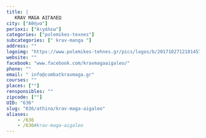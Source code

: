 ```yaml
---
title: |
   KRAV MAGA ΑΙΓΑΛΕΩ
city: ["Αθήνα"]
perioxi: ["Αιγάλεω"]
categories: ["polemikes-texnes"]
subcategories: [" krav-manga "]
address: ""
logoimg: "https://www.polemikes-tehnes.gr/pics/logos/b/20171027121814572.jpg"
website: ""
facebook: "www.facebook.com/kravmagaaigaleo/"
phone: ""
email: " info@combatkravmaga.gr"
courses: ""
places: [""]
rensponsibles: ""
zipcode: [""]
UID: "636"
slug: "636/athina/krav-maga-aigaleo"
aliases:
    - /636
    - /636#krav-maga-aigaleo
---
```


